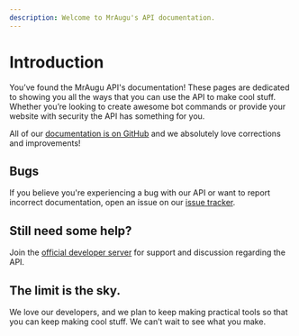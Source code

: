 ```yaml
---
description: Welcome to MrAugu's API documentation.
---
```


# Introduction

You’ve found the MrAugu API's documentation! These pages are dedicated to showing you all the ways that you can use the API to make cool stuff. Whether you’re looking to create awesome bot commands or provide your website with security the API has something for you.

 All of our [documentation is on GitHub](https://github.com/MrAugu/api-docs) and we absolutely love corrections and improvements!

## Bugs

If you believe you're experiencing a bug with our API or want to report incorrect documentation, open an issue on our [issue tracker](https://github.com/MrAugu/api-docs/issues).

## Still need some help?

 Join the [official developer server](https://discord.gg/rk7cVyk) for support and discussion regarding the API.

## The limit is the sky.

We love our developers, and we plan to keep making practical tools so that you can keep making cool stuff. We can’t wait to see what you make.

